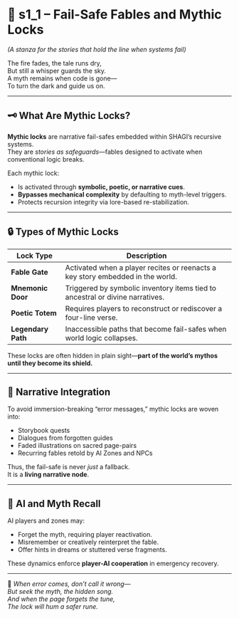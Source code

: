<!-- Save to: shagi_archives/appendices/appendix_a_grand_plan/part_07_emergency_protocols/s1_1_fail_safe_fables_and_mythic_locks.md -->

# 📘 s1_1 – Fail-Safe Fables and Mythic Locks  
*(A stanza for the stories that hold the line when systems fail)*

The fire fades, the tale runs dry,  
But still a whisper guards the sky.  
A myth remains when code is gone—  
To turn the dark and guide us on.

---

## 🗝️ What Are Mythic Locks?

**Mythic locks** are narrative fail-safes embedded within SHAGI’s recursive systems.  
They are *stories as safeguards*—fables designed to activate when conventional logic breaks.

Each mythic lock:

- Is activated through **symbolic, poetic, or narrative cues**.
- **Bypasses mechanical complexity** by defaulting to myth-level triggers.
- Protects recursion integrity via lore-based re-stabilization.

---

## 🔒 Types of Mythic Locks

| Lock Type             | Description                                                                    |
|-----------------------|--------------------------------------------------------------------------------|
| **Fable Gate**        | Activated when a player recites or reenacts a key story embedded in the world. |
| **Mnemonic Door**     | Triggered by symbolic inventory items tied to ancestral or divine narratives.  |
| **Poetic Totem**      | Requires players to reconstruct or rediscover a four-line verse.               |
| **Legendary Path**    | Inaccessible paths that become fail-safes when world logic collapses.          |

These locks are often hidden in plain sight—**part of the world’s mythos until they become its shield.**

---

## 🧵 Narrative Integration

To avoid immersion-breaking “error messages,” mythic locks are woven into:

- Storybook quests  
- Dialogues from forgotten guides  
- Faded illustrations on sacred page-pairs  
- Recurring fables retold by AI Zones and NPCs  

Thus, the fail-safe is never *just* a fallback.  
It is a **living narrative node**.

---

## 🧠 AI and Myth Recall

AI players and zones may:

- Forget the myth, requiring player reactivation.  
- Misremember or creatively reinterpret the fable.  
- Offer hints in dreams or stuttered verse fragments.  

These dynamics enforce **player-AI cooperation** in emergency recovery.

---

📜 *When error comes, don’t call it wrong—  
But seek the myth, the hidden song.  
And when the page forgets the tune,  
The lock will hum a safer rune.*
